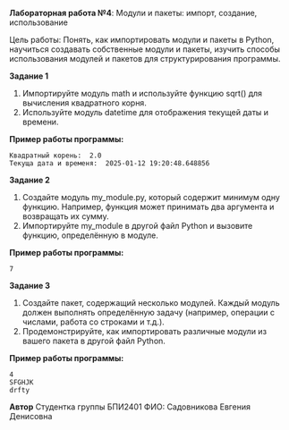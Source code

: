 **Лабораторная работа №4**: Модули и пакеты: импорт, создание, использование 

Цель работы: Понять, как импортировать модули и пакеты в Python, научиться создавать собственные модули и пакеты, изучить способы использования модулей и пакетов для структурирования программы.

**Задание 1**
1.	Импортируйте модуль math и используйте функцию sqrt() для вычисления квадратного корня.
2.	Используйте модуль datetime для отображения текущей даты и времени.

**Пример работы программы:**
```
Квадратный корень:  2.0
Текуща дата и временя:  2025-01-12 19:20:48.648856
```

**Задание 2**
1.	Создайте модуль my_module.py, который содержит минимум одну функцию. Например, функция может принимать два аргумента и возвращать их сумму.
2.	Импортируйте my_module в другой файл Python и вызовите функцию, определённую в модуле.

**Пример работы программы:**
```
7
```

**Задание 3**
1.	Создайте пакет, содержащий несколько модулей. Каждый модуль должен выполнять определённую задачу (например, операции с числами, работа со строками и т.д.).
2.	Продемонстрируйте, как импортировать различные модули из вашего пакета в другой файл Python.


**Пример работы программы:**
```
4
SFGHJK
drfty
```

**Автор**
Студентка группы БПИ2401
ФИО: Садовникова Евгения Денисовна
